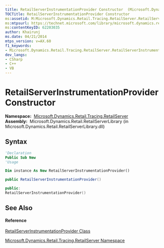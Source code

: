 ```yaml
---
title: RetailServerInstrumentationProvider Constructor  (Microsoft.Dynamics.Retail.Tracing.RetailServer)
TOCTitle: RetailServerInstrumentationProvider Constructor
ms:assetid: M:Microsoft.Dynamics.Retail.Tracing.RetailServer.RetailServerInstrumentationProvider.#ctor
ms:mtpsurl: https://technet.microsoft.com/library/microsoft.dynamics.retail.tracing.retailserver.retailserverinstrumentationprovider.retailserverinstrumentationprovider(v=AX.60)
ms:contentKeyID: 62203035
author: Khairunj
ms.date: 04/21/2014
mtps_version: v=AX.60
f1_keywords:
- Microsoft.Dynamics.Retail.Tracing.RetailServer.RetailServerInstrumentationProvider.#ctor
dev_langs:
- CSharp
- C++
- VB
---
```


# RetailServerInstrumentationProvider Constructor

**Namespace:**  [Microsoft.Dynamics.Retail.Tracing.RetailServer](microsoft-dynamics-retail-tracing-retailserver-namespace.md)  
**Assembly:**  Microsoft.Dynamics.Retail.RetailServerLibrary (in Microsoft.Dynamics.Retail.RetailServerLibrary.dll)

## Syntax

``` vb
'Declaration
Public Sub New
'Usage

Dim instance As New RetailServerInstrumentationProvider()
```

``` csharp
public RetailServerInstrumentationProvider()
```

``` c++
public:
RetailServerInstrumentationProvider()
```

## See Also

#### Reference

[RetailServerInstrumentationProvider Class](retailserverinstrumentationprovider-class-microsoft-dynamics-retail-tracing-retailserver.md)

[Microsoft.Dynamics.Retail.Tracing.RetailServer Namespace](microsoft-dynamics-retail-tracing-retailserver-namespace.md)

